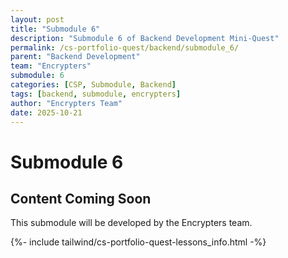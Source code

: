 ```yaml
---
layout: post
title: "Submodule 6"
description: "Submodule 6 of Backend Development Mini-Quest"
permalink: /cs-portfolio-quest/backend/submodule_6/
parent: "Backend Development"
team: "Encrypters"
submodule: 6
categories: [CSP, Submodule, Backend]
tags: [backend, submodule, encrypters]
author: "Encrypters Team"
date: 2025-10-21
---
```


# Submodule 6

## Content Coming Soon
This submodule will be developed by the Encrypters team.

{%- include tailwind/cs-portfolio-quest-lessons_info.html -%}